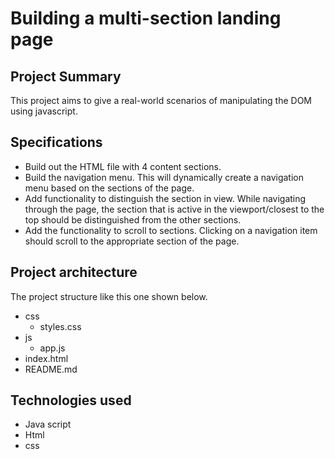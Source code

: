 # Building a multi-section landing page
## Project Summary

This project aims to give a real-world scenarios of manipulating the DOM using javascript. 
## Specifications

- Build out the HTML file with 4 content sections.
- Build the navigation menu. This will dynamically create a navigation menu based on the sections of the page. 
- Add functionality to distinguish the section in view. While navigating through the page, 
  the section that is active in the viewport/closest to the top should be distinguished from the other sections.
- Add the functionality to scroll to sections. Clicking on a navigation item should scroll to the appropriate section of the page.

## Project architecture
The project structure like this one shown below. 

- css
  - styles.css    
- js
  - app.js
- index.html
- README.md

## Technologies used
- Java script
- Html
- css



